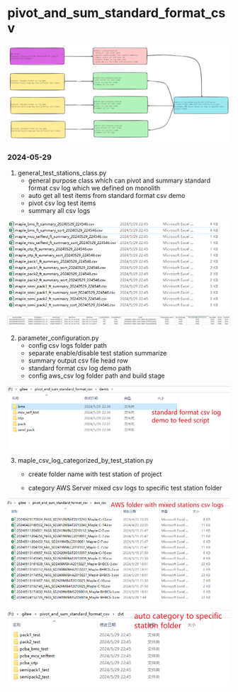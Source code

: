 # pivot_and_sum_standard_format_csv


![image-20240529233022692](https://raw.githubusercontent.com/Tresordie/PicBed/master/image-20240529233022692.png) 

### 2024-05-29

1. general_test_stations_class.py
   - general purpose class which can pivot and summary standard format csv log which we defined on monolith
   - auto get all test items from standard format csv demo
   - pivot csv log test items
   - summary all csv logs

![ ](https://raw.githubusercontent.com/Tresordie/PicBed/master/image-20240529234542669.png) 

![image-20240529234458521](https://raw.githubusercontent.com/Tresordie/PicBed/master/image-20240529234458521.png) 

2. parameter_configuration.py
   - config csv logs folder path
   - separate enable/disable test station summarize
   - summary output csv file head row
   - standard format csv log demo path
   - config aws_csv log folder path and build stage

![image-20240529234213803](https://raw.githubusercontent.com/Tresordie/PicBed/master/image-20240529234213803.png) 

3. maple_csv_log_categorized_by_test_station.py

   - create folder name with test station of project

   - category AWS Server mixed csv logs to specific test station folder

![image-20240529233856016](https://raw.githubusercontent.com/Tresordie/PicBed/master/image-20240529233856016.png) 

![image-20240529234048854](https://raw.githubusercontent.com/Tresordie/PicBed/master/image-20240529234048854.png) 



 
